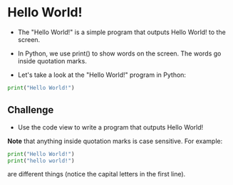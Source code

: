 
# Hello World!

- The "Hello World!" is a simple program that outputs Hello World! to the screen.

- In Python, we use print() to show words on the screen. The words go inside quotation marks.

- Let's take a look at the "Hello World!" program in Python:

```py
print("Hello World!")
```


## Challenge


- Use the code view to write a program that outputs Hello World!

**Note** that anything inside quotation marks is case sensitive. For example:

```py
print("Hello World!")
print("hello world!")
```
are different things (notice the capital letters in the first line).
